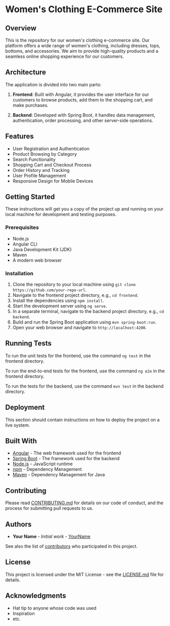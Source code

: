# Women's Clothing E-Commerce Site

## Overview

This is the repository for our women's clothing e-commerce site. Our platform offers a wide range of women's clothing, including dresses, tops, bottoms, and accessories. We aim to provide high-quality products and a seamless online shopping experience for our customers.

## Architecture

The application is divided into two main parts:

1. **Frontend**: Built with Angular, it provides the user interface for our customers to browse products, add them to the shopping cart, and make purchases.

2. **Backend**: Developed with Spring Boot, it handles data management, authentication, order processing, and other server-side operations.

## Features

- User Registration and Authentication
- Product Browsing by Category
- Search Functionality
- Shopping Cart and Checkout Process
- Order History and Tracking
- User Profile Management
- Responsive Design for Mobile Devices

## Getting Started

These instructions will get you a copy of the project up and running on your local machine for development and testing purposes.

### Prerequisites

- Node.js
- Angular CLI
- Java Development Kit (JDK)
- Maven
- A modern web browser

### Installation

1. Clone the repository to your local machine using `git clone https://github.com/your-repo-url`.
2. Navigate to the frontend project directory, e.g., `cd frontend`.
3. Install the dependencies using `npm install`.
4. Start the development server using `ng serve`.
5. In a separate terminal, navigate to the backend project directory, e.g., `cd backend`.
6. Build and run the Spring Boot application using `mvn spring-boot:run`.
7. Open your web browser and navigate to `http://localhost:4200`.

## Running Tests

To run the unit tests for the frontend, use the command `ng test` in the frontend directory.

To run the end-to-end tests for the frontend, use the command `ng e2e` in the frontend directory.

To run the tests for the backend, use the command `mvn test` in the backend directory.

## Deployment

This section should contain instructions on how to deploy the project on a live system.

## Built With

- [Angular](https://angular.io/) - The web framework used for the frontend
- [Spring Boot](https://spring.io/projects/spring-boot) - The framework used for the backend
- [Node.js](https://nodejs.org/) - JavaScript runtime
- [npm](https://www.npmjs.com/) - Dependency Management
- [Maven](https://maven.apache.org/) - Dependency Management for Java

## Contributing

Please read [CONTRIBUTING.md](https://github.com/your-repo-url/CONTRIBUTING.md) for details on our code of conduct, and the process for submitting pull requests to us.

## Authors

- **Your Name** - _Initial work_ - [YourName](https://github.com/your-github-username)

See also the list of [contributors](https://github.com/your-repo-url/contributors) who participated in this project.

## License

This project is licensed under the MIT License - see the [LICENSE.md](https://github.com/your-repo-url/LICENSE.md) file for details.

## Acknowledgments

- Hat tip to anyone whose code was used
- Inspiration
- etc.
